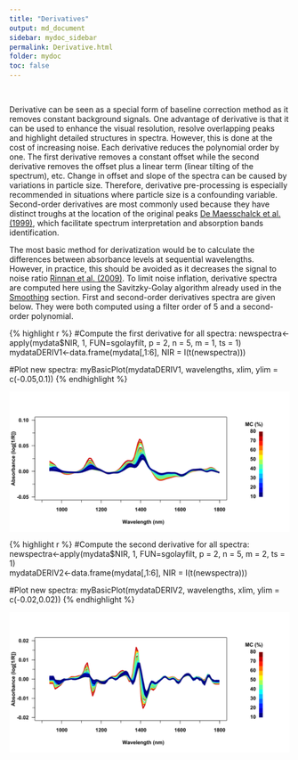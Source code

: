 ```yaml
---
title: "Derivatives"
output: md_document
sidebar: mydoc_sidebar
permalink: Derivative.html
folder: mydoc
toc: false
---
```




<br>

Derivative can be seen as a special form of baseline correction method as it removes constant background signals. One advantage of derivative is that it can be used to enhance the visual resolution, resolve overlapping peaks and highlight detailed structures in spectra. However, this is done at the cost of increasing noise. Each derivative reduces the polynomial order by one. The first derivative removes a constant offset while the second derivative removes the offset plus a linear term (linear tilting of the spectrum), etc. Change in offset and slope of the spectra can be caused by variations in particle size. Therefore, derivative pre-processing is especially recommended in situations where particle size is a confounding variable. Second-order derivatives are most commonly used because they have distinct troughs at the location of the original peaks [De Maesschalck et al. (1999)](http://citeseerx.ist.psu.edu/viewdoc/summary?doi=10.1.1.571.732), which facilitate spectrum interpretation and absorption bands identification. 
 
The most basic method for derivatization would be to calculate the differences between absorbance levels at sequential wavelengths. However, in practice, this should be avoided as it decreases the signal to noise ratio [Rinnan et al. (2009)](https://www.sciencedirect.com/science/article/pii/S0165993609001629). To limit noise inflation, derivative spectra are computed here using the Savitzky-Golay algorithm already used in the [Smoothing](Smoothing.html#savitsky-golay-method) section. First and second-order derivatives spectra are given below. They were both computed using a filter order of 5 and a second-order polynomial.  



{% highlight r %}
#Compute the first derivative for all spectra:
newspectra<-apply(mydata$NIR, 1, FUN=sgolayfilt, p = 2, n = 5, m = 1, ts = 1)
mydataDERIV1<-data.frame(mydata[,1:6], NIR = I(t(newspectra)))                 

#Plot new spectra:
myBasicPlot(mydataDERIV1, wavelengths, xlim, ylim = c(-0.05,0.1)) 
{% endhighlight %}

<img src="/images/Deriv1-1.svg" title="plot of chunk Deriv1" alt="plot of chunk Deriv1" style="display: block; margin: auto;" />




{% highlight r %}
#Compute the second derivative for all spectra:
newspectra<-apply(mydata$NIR, 1, FUN=sgolayfilt, p = 2, n = 5, m = 2, ts = 1)  
mydataDERIV2<-data.frame(mydata[,1:6], NIR = I(t(newspectra)))              

#Plot new spectra:
myBasicPlot(mydataDERIV2, wavelengths, xlim, ylim = c(-0.02,0.02)) 
{% endhighlight %}

<img src="/images/Deriv2-1.svg" title="plot of chunk Deriv2" alt="plot of chunk Deriv2" style="display: block; margin: auto;" />

